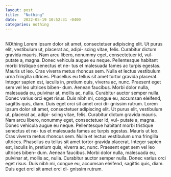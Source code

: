 ```yaml
---
layout: post
title:  "Nothing"
date:   2022-05-19 10:52:31 -0400
categories: nothing
---
```

<h2></h2>
<p>NOthing Lorem ipsum dolor sit amet, consectetuer adipiscing
elit. Ut purus elit, vestibulum ut, placerat ac, adipi-
scing vitae, felis. Curabitur dictum gravida mauris.
Nam arcu libero, nonummy eget, consectetuer id, vul-
putate a, magna. Donec vehicula augue eu neque.
Pellentesque habitant morbi tristique senectus et ne-
tus et malesuada fames ac turpis egestas. Mauris ut
leo. Cras viverra metus rhoncus sem. Nulla et lectus
vestibulum urna fringilla ultrices. Phasellus eu tellus
sit amet tortor gravida placerat. Integer sapien est,
iaculis in, pretium quis, viverra ac, nunc. Praesent eget sem vel leo ultrices biben-
dum. Aenean faucibus. Morbi dolor nulla, malesuada eu, pulvinar at, mollis ac,
nulla. Curabitur auctor semper nulla. Donec varius orci eget risus. Duis nibh mi,
congue eu, accumsan eleifend, sagittis quis, diam. Duis eget orci sit amet orci di-
gnissim rutrum. Lorem ipsum dolor sit amet, consectetuer adipiscing
elit. Ut purus elit, vestibulum ut, placerat ac, adipi-
scing vitae, felis. Curabitur dictum gravida mauris.
Nam arcu libero, nonummy eget, consectetuer id, vul-
putate a, magna. Donec vehicula augue eu neque.
Pellentesque habitant morbi tristique senectus et ne-
tus et malesuada fames ac turpis egestas. Mauris ut
leo. Cras viverra metus rhoncus sem. Nulla et lectus
vestibulum urna fringilla ultrices. Phasellus eu tellus
sit amet tortor gravida placerat. Integer sapien est,
iaculis in, pretium quis, viverra ac, nunc. Praesent eget sem vel leo ultrices biben-
dum. Aenean faucibus. Morbi dolor nulla, malesuada eu, pulvinar at, mollis ac,
nulla. Curabitur auctor semper nulla. Donec varius orci eget risus. Duis nibh mi,
congue eu, accumsan eleifend, sagittis quis, diam. Duis eget orci sit amet orci di-
gnissim rutrum. </p>
